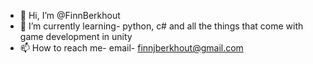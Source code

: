 - 👋 Hi, I’m @FinnBerkhout
- 🌱 I’m currently learning- python, c# and all the things that come with game development in unity
- 📫 How to reach me-
        email- finnjberkhout@gmail.com
        
        
        
    
